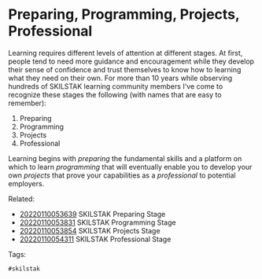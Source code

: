 # Preparing, Programming, Projects, Professional

Learning requires different levels of attention at different stages. At
first, people tend to need more guidance and encouragement while they
develop their sense of confidence and trust themselves to know how to
learning what they need on their own. For more than 10 years while
observing hundreds of SKILSTAK learning community members I've come to
recognize these stages the following (with names that are easy to
remember):

1. Preparing
1. Programming
1. Projects
1. Professional

Learning begins with *preparing* the fundamental skills and a platform
on which to learn *programming* that will eventually enable you to
develop your own *projects* that prove your capabilities as a
*professional* to potential employers. 

Related:

* [20220110053639](/20220110053639/) SKILSTAK Preparing Stage
* [20220110053831](/20220110053831/) SKILSTAK Programming Stage
* [20220110053854](/20220110053854/) SKILSTAK Projects Stage
* [20220110054311](/20220110054311/) SKILSTAK Professional Stage

Tags:

    #skilstak

